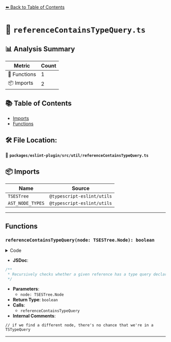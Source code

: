[⬅️ Back to Table of Contents](../../../../index.md)

# 📄 `referenceContainsTypeQuery.ts`

## 📊 Analysis Summary

| Metric | Count |
|--------|-------|
| 🔧 Functions | 1 |
| 📦 Imports | 2 |

## 📚 Table of Contents

- [Imports](#imports)
- [Functions](#functions)

## 🛠️ File Location:
📂 **`packages/eslint-plugin/src/util/referenceContainsTypeQuery.ts`**

## 📦 Imports

| Name | Source |
|------|--------|
| `TSESTree` | `@typescript-eslint/utils` |
| `AST_NODE_TYPES` | `@typescript-eslint/utils` |


---

## Functions

### `referenceContainsTypeQuery(node: TSESTree.Node): boolean`

<details><summary>Code</summary>

```ts
export function referenceContainsTypeQuery(node: TSESTree.Node): boolean {
  switch (node.type) {
    case AST_NODE_TYPES.TSTypeQuery:
      return true;

    case AST_NODE_TYPES.TSQualifiedName:
    case AST_NODE_TYPES.Identifier:
      return referenceContainsTypeQuery(node.parent);

    default:
      // if we find a different node, there's no chance that we're in a TSTypeQuery
      return false;
  }
}
```
</details>

- **JSDoc**:
```ts
/**
 * Recursively checks whether a given reference has a type query declaration among its parents
 */
```

- **Parameters**:
  - `node: TSESTree.Node`
- **Return Type**: `boolean`
- **Calls**:
  - `referenceContainsTypeQuery`
- **Internal Comments**:
```
// if we find a different node, there's no chance that we're in a TSTypeQuery
```


---